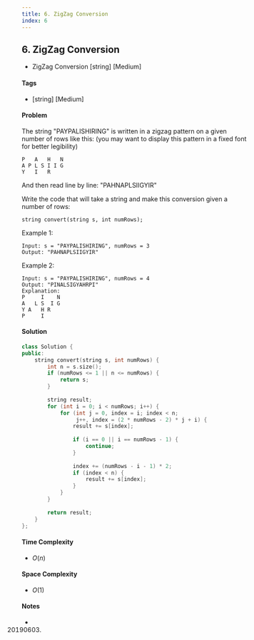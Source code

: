 ```yaml
---
title: 6. ZigZag Conversion
index: 6
---
```


## 6. ZigZag Conversion
- ZigZag Conversion [string] [Medium]

#### Tags
- [string] [Medium]

#### Problem
The string "PAYPALISHIRING" is written in a zigzag pattern on a given number of rows like this: (you may want to display this pattern in a fixed font for better legibility)

    P   A   H   N
    A P L S I I G
    Y   I   R

And then read line by line: "PAHNAPLSIIGYIR"

Write the code that will take a string and make this conversion given a number of rows:

    string convert(string s, int numRows);

Example 1:

    Input: s = "PAYPALISHIRING", numRows = 3
    Output: "PAHNAPLSIIGYIR"

Example 2:

    Input: s = "PAYPALISHIRING", numRows = 4
    Output: "PINALSIGYAHRPI"
    Explanation:
    P     I    N
    A   L S  I G
    Y A   H R
    P     I

#### Solution
``` C++
class Solution {
public:
    string convert(string s, int numRows) {
        int n = s.size();
        if (numRows <= 1 || n <= numRows) {
            return s;
        }
        
        string result;
        for (int i = 0; i < numRows; i++) {
            for (int j = 0, index = i; index < n; 
                 j++, index = (2 * numRows - 2) * j + i) {
                result += s[index];
                
                if (i == 0 || i == numRows - 1) {
                    continue;
                }
                
                index += (numRows - i - 1) * 2;
                if (index < n) {
                    result += s[index];
                }
            }
        }
        
        return result;
    }
};
```

#### Time Complexity
- $O(n)$

#### Space Complexity
- $O(1)$

#### Notes
- 20190603.

